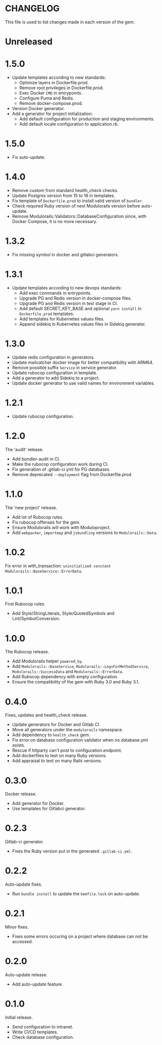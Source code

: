 #  CHANGELOG

This file is used to list changes made in each version of the gem.

# Unreleased

# 1.5.0

- Update templates according to new standards:
  - Optimize layers in Dockerfile.prod.
  - Remove root privileges in Dockerfile.prod.
  - Exec Docker `CMD` in entrypoints.
  - Configure Puma and Redis.
  - Remove docker-compose.prod.
- Version Docker generator.
- Add a generator for project initialization:
  - Add default configuration for production and staging environments.
  - Add default locale configuration to application.rb.

# 1.5.0

- Fix auto-update.

# 1.4.0

- Remove custom from standard health_check checks.
- Update Postgres version from 15 to 16 in templates.
- Fix template of `Dockerfile.prod` to install valid version of `bundler`.
- Check required Ruby version of next Modulorails version before auto-update.
- Remove Modulorails::Validators::DatabaseConfiguration since, with Docker Compose, it is no more necessary.

# 1.3.2

- Fix missing symbol in docker and gitlabci generators.

# 1.3.1

- Update templates according to new devops standards:
  - Add exec commands in entrypoints.
  - Upgrade PG and Redis version in docker-compose files.
  - Upgrade PG and Redis version in test stage in CI.
  - Add default SECRET_KEY_BASE and optional `yarn install` in `Dockerfile.prod` templates.
  - Add templates for Kubernetes values files.
  - Append sidekiq in Kubernetes values files in Sidekiq generator.

# 1.3.0

- Update redis configuration in generators.
- Update mailcatcher docker image for better compatibility with ARM64.
- Remove possible suffix `Service` in service generator.
- Update rubocop configuration in template.
- Add a generator to add Sidekiq to a project.
- Update docker generator to use valid names for environment variables.

# 1.2.1

- Update rubocop configuration.

# 1.2.0

The 'audit' release.

- Add bundler-audit in CI.
- Make the rubocop configuration work during CI.
- Fix generation of .gitlab-ci.yml for PG databases.
- Remove deprecated `--deployment` flag from Dockerfile.prod

# 1.1.0

The 'new project' release.

- Add lot of Rubocop rules.
- Fix rubocop offenses for the gem.
- Ensure Modulorails will work with Moduloproject.
- Add `webpacker`, `importmap` and `jsbundling` versions to `Modulorails::Data`.

# 1.0.2

Fix error in with_transaction: `uninitialized constant Modulorails::BaseService::ErrorData`.

# 1.0.1

First Rubocop rules.

- Add Style/StringLiterals, Style/QuotedSymbols and Lint/SymbolConversion.

# 1.0.0

The Rubocop release.

- Add Modulorails helper `powered_by`.
- Add `Modulorails::BaseService`, `Modulorails::LogsForMethodService`,
  `Modulorails::SuccessData` and `Modulorails::ErrorData`.
- Add Rubocop dependency with empty configuration.
- Ensure the compatibility of the gem with Ruby 3.0 and Ruby 3.1.

# 0.4.0

Fixes, updates and health_check release.

- Update generators for Docker and Gitlab CI.
- Move all generators under the `modulorails` namespace.
- Add dependency to `health_check` gem.
- Fix error on database configuration validator when no database.yml exists.
- Rescue if httparty can't post to configuration.endpoint.
- Add dockerfiles to test on many Ruby versions.
- Add appraisal to test on many Rails versions.

# 0.3.0

Docker release.

- Add generator for Docker.
- Use templates for Gitlabci generator. 

# 0.2.3

Gitlab-ci generator.

- Fixes the Ruby version put in the generated `.gitlab-ci.yml`.

# 0.2.2

Auto-update fixes.

- Run `bundle install` to update the `Gemfile.lock` on auto-update.

# 0.2.1

Minor fixes.

- Fixes some errors occuring on a project where database can not be accessed.

# 0.2.0

Auto-update release.

- Add auto-update feature.

# 0.1.0

Initial release.

- Send configuration to intranet.
- Write CI/CD templates.
- Check database configuration.
